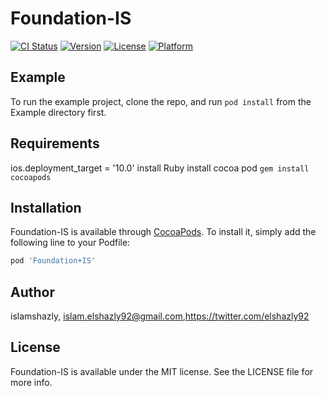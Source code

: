 # Foundation-IS

[![CI Status](https://img.shields.io/travis/islamshazly/Foundation-IS.svg?style=flat)](https://travis-ci.org/islamshazly/Foundation-IS)
[![Version](https://img.shields.io/cocoapods/v/Foundation-IS.svg?style=flat)](https://cocoapods.org/pods/Foundation-IS)
[![License](https://img.shields.io/cocoapods/l/Foundation-IS.svg?style=flat)](https://cocoapods.org/pods/Foundation-IS)
[![Platform](https://img.shields.io/cocoapods/p/Foundation-IS.svg?style=flat)](https://cocoapods.org/pods/Foundation-IS)

## Example

To run the example project, clone the repo, and run `pod install` from the Example directory first.

## Requirements
ios.deployment_target = '10.0'
install Ruby
install cocoa pod  `gem install cocoapods`

## Installation

Foundation-IS is available through [CocoaPods](https://cocoapods.org). To install
it, simply add the following line to your Podfile:

```ruby
pod 'Foundation+IS'
```

## Author

islamshazly, islam.elshazly92@gmail.com,https://twitter.com/elshazly92

## License

Foundation-IS is available under the MIT license. See the LICENSE file for more info.
